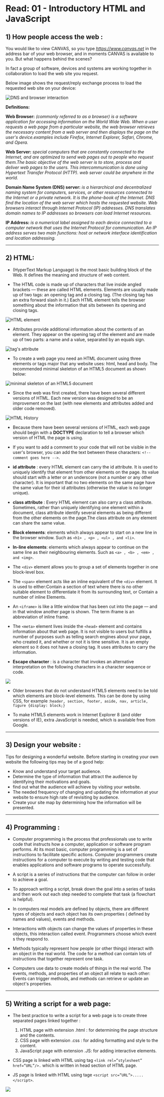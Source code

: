 # Read: 01 - Introductory HTML and JavaScript


## 1) How people access the web : 

You would like to view CANVAS, so you type *https://www.canvas.net* in the address bar of your web browser, and in moments CANVAS is available to you. But what happens behind the scenes? 

In fact a group of software, devices and systems are working together in collaboration to load the web site you request. 

Below image shows the request/reply exchange process to load the requested web site on your device:

![DNS and browser interaction](https://tutorialsweb.hosting/wp-content/uploads/2016/12/dns-works.jpg) 

**Definitions:**

**Web Browser:** *(commonly referred to as a browser) is a software application for accessing information on the World Wide Web. When a user requests a web page from a particular website, the web browser retrieves the necessary content from a web server and then displays the page on the user's device.examples include Firefox, Internet Explorer, Safari, Chrome, and Opera.*


**Web Server:** *special computers that are constantly connected to the Internet, and are optimized to send web pages out to people who request them.The basic objective of the web server is to store, process and deliver web pages to the users. This intercommunication is done using Hypertext Transfer Protocol (HTTP). web server could be anywhere in the world.* 

**Domain Name System (DNS) server:** *is a hierarchical and decentralized naming system for computers, services, or other resources connected to the Internet or a private network. It is the phone-book of the Internet. DNS find the location of the web server which hosts the requested website. Web browsers interact through Internet Protocol (IP) addresses. DNS translates domain names to IP addresses so browsers can load Internet resources.*

**IP Address:** *is a numerical label assigned to each device connected to a computer network that uses the Internet Protocol for communication. An IP address serves two main functions: host or network interface identification and location addressing.*

----------------------------------------------------------------------------------------------------------------------------------------

## 2) HTML:

- (HyperText Markup Language) is the most basic building block of the Web. It defines the meaning and structure of web content. 

- The HTML code is made up of characters that live inside angled brackets — these are called HTML elements. Elements are usually made up of two tags: an opening tag and a closing tag. (The closing tag has an extra forward slash in it.) Each HTML element tells the browser something about the information that sits between its opening and closing tags.


![HTML element](https://www.oreilly.com/library/view/learning-web-design/9781449337513/httpatomoreillycomsourceoreillyimages2257977.png)

- Attributes provide additional information about the contents of an element. They appear on the opening tag of the element and are made up of two parts: a name and a value, separated by an equals sign.


![tag's attribute](https://4.bp.blogspot.com/-B5vUzJXNAoE/Vuay2ygsN2I/AAAAAAAAG5o/-qOAVBa3LRkJ0fPWywYzkAcmezRAY2Rxg/s640/html-syntax.png)

- To create a web page you need an HTML document using three elements or tags major that any website uses: html, head and body. The recommended minimal skeleton of an HTML5 document as shown below:


![minimal skeleton of an HTML5 document](https://www.oreilly.com/library/view/learning-web-design/9781449337513/httpatomoreillycomsourceoreillyimages2257981.png) 


- Since the web was first created, there have been several different versions of HTML. Each new version was designed to be an improvement on the last (with new elements and attributes added and older code removed).


![HTML History](https://i0.wp.com/hideincorner.com/wp-content/uploads/2019/08/html-history.jpg?w=960&ssl=1) 


- Because there have been several versions of HTML, each web page should begin with a **DOCTYPE** declaration to tell a browser which version of HTML the page is using.

- If you want to add a comment to your code that will not be visible in the user's browser, you can add the text between these
characters:   `<!-- comment goes here -->`.

- **id attribute** : every HTML element can carry the id attribute. It is used to uniquely identify that element from other elements on the page. Its value should start with a letter or an underscore (not a number or any other character).  It is important that no two elements on the same page have the same value for their id attributes (otherwise the value is no longer unique).

- **class attribute** : Every HTML element can also carry a class attribute. Sometimes, rather than uniquely identifying one element within a document, class attribute identify several elements as being different from the other elements on the page.The class attribute on any element can share the same value. 

- **Block elements**: elements which always appear to start on a new line in the browser window. Such as `<h1> , <p> , <ul> , and <li>`.

- **In-line elements**: elements which always appear to continue on the same line as their neighbouring elements.  Such as `<a> , <b> , <em> , and <img>`. 

- The `<div>` element allows you to group a set of elements together in one block-level box.

- The `<span>` element acts like an inline equivalent of the `<div>` element. It is used to either:Contain a section of text
where there is no other suitable element to differentiate it from its surrounding text, or Contain a number of inline
Elements. 

- An `<iframe>` is like a little window that has been cut into the page — and in that window another page is shown. The term
iframe is an abbreviation of inline frame.

- The `<meta>` element lives inside the `<head>` element and contains information about that web page. It is not visible to users but fulfills a number of purposes such as telling search engines about your page, who created it, and whether or not it is time
sensitive. It  is an empty element so it does not have a closing tag. It uses attributes to carry the information.

- **Escape character** : is a character that invokes an alternative interpretation on the following characters in a character sequence or code. 


![](https://imgv2-2-f.scribdassets.com/img/document/415142310/original/c296b1e00c/1609458872?v=1)

- Older browsers that do not understand HTML5 elements need to be told which elements are block-level elements. This can be done by using CSS, for example :`header, section, footer, aside, nav, article, figure {display: block;}`

- To make HTML5 elements work in Internet Explorer 8 (and older versions of IE), extra JavaScript is needed, which is available free from Google.

----------------------------------------------------------------------------------------------------------------------------------------

## 3) Design your website :

Tips for designing a wonderful website. Before starting in creating your own website the following tips may be of a good help:

 + Know and understand your target audience.
 + Determine the type of information that attract the audience by identifying their motivations and goals.
 + find out what the audience will achieve by visiting your website.
 + The needed frequency of changing and updating the information at your website to ensure high rate of revisiting by audience.
 + Create your site map by determining how the information will be presented.

----------------------------------------------------------------------------------------------------------------------------------------

## 4) Programming :

- Computer programming is the process that professionals use to write code that instructs how a computer, application or software program performs. At its most basic, computer programming is a set of instructions to facilitate specific actions. Computer programmers create instructions for a computer to execute by writing and testing code that enables applications and software programs to operate successfully.

- A script is a series of instructions that the computer can follow in order to achieve a goal.

- To approach writing a script, break down the goal into a series of tasks and then work out each step needed to complete that task (a flowchart is helpful).

- In computers real models are defined by objects, there are different types of objects and each object has its own properties ( defined by names and values), events and methods. 

- Interactions with objects can change the values of properties in these objects, this interaction called event. Programmers choose which event s they respond to.

- Methods typically represent how people (or other things) interact with an object in the real world. The code for a method can contain lots of instructions that together represent one task.

- Computers use data to create models of things in the real world. The events, methods, and properties of an object all relate to each other: Events can trigger methods, and methods can retrieve or update an object's properties.

----------------------------------------------------------------------------------------------------------------------------------------

## 5) Writing a script for a web page: 
 
- The best practice to write a script for a web page is to create three separated pages linked together : 
   1. HTML page with extension .html : for determining the page structure and the contents. 
   2. CSS page with extension .css : for adding formatting and style to the content. 
   3. JavaScript page with extension .JS: for adding interactive elements.

- CSS page is linked with HTML using tag `<link rel=”stylesheet” href=”URL”/>.` which is written in head section of HTML page. 

- JS page is linked with HTML using tage `<script src=”URL”>.....</script>`. 

![](https://qph.fs.quoracdn.net/main-qimg-aea6d70e3db223864d778ee560ec62c0.webp)
 
  

